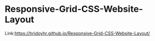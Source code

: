 # Responsive-Grid-CSS-Website-Layout
Link:https://hridoyhr.github.io/Responsive-Grid-CSS-Website-Layout/
